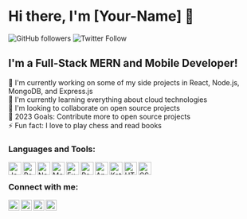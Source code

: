 # Hi there, I'm [Your-Name] 👋

![GitHub followers](https://img.shields.io/github/followers/your-github-username?style=social)
![Twitter Follow](https://img.shields.io/twitter/follow/your-twitter-handle?style=social)

## I'm a Full-Stack MERN and Mobile Developer!

🔭 I'm currently working on some of my side projects in React, Node.js, MongoDB, and Express.js  
🌱 I'm currently learning everything about cloud technologies  
👯 I'm looking to collaborate on open source projects  
🥅 2023 Goals: Contribute more to open source projects  
⚡ Fun fact: I love to play chess and read books  

### Languages and Tools:

<img align="left" alt="JavaScript" width="26px" src="https://raw.githubusercontent.com/jmnote/z-icons/master/svg/javascript.svg" />
<img align="left" alt="React" width="26px" src="https://raw.githubusercontent.com/jmnote/z-icons/master/svg/react.svg" />
<img align="left" alt="Node.js" width="26px" src="https://raw.githubusercontent.com/jmnote/z-icons/master/svg/nodejs.svg" />
<img align="left" alt="MongoDB" width="26px" src="https://raw.githubusercontent.com/jmnote/z-icons/master/svg/mongodb.svg" />
<img align="left" alt="Express.js" width="26px" src="https://raw.githubusercontent.com/jmnote/z-icons/master/svg/express.svg" />
<img align="left" alt="React Native" width="26px" src="https://raw.githubusercontent.com/jmnote/z-icons/master/svg/react.svg" />
<img align="left" alt="Android" width="26px" src="https://raw.githubusercontent.com/jmnote/z-icons/master/svg/android.svg" />
<img align="left" alt="Kotlin" width="26px" src="https://raw.githubusercontent.com/jmnote/z-icons/master/svg/kotlin.svg" />
<img align="left" alt="HTML5" width="26px" src="https://raw.githubusercontent.com/jmnote/z-icons/master/svg/html.svg" />
<img align="left" alt="CSS3" width="26px" src="https://raw.githubusercontent.com/jmnote/z-icons/master/svg/css.svg" />

<br />

### Connect with me:

[<img align="left" alt="Your Name | Twitter" width="22px" src="https://raw.githubusercontent.com/jmnote/z-icons/master/svg/twitter.svg" />][twitter]
[<img align="left" alt="Your Name | LinkedIn" width="22px" src="https://raw.githubusercontent.com/jmnote/z-icons/master/svg/linkedin.svg" />][linkedin]
[<img align="left" alt="Your Name | Instagram" width="22px" src="https://raw.githubusercontent.com/jmnote/z-icons/master/svg/instagram.svg" />][instagram]
[<img align="left" alt="Your Name | Facebook" width="22px" src="https://raw.githubusercontent.com/jmnote/z-icons/master/svg/facebook.svg" />][facebook]

[twitter]: https://twitter.com/your-twitter-handle
[linkedin]: https://linkedin.com/in/your-linkedin-username
[instagram]: https://instagram.com/your-instagram-handle
[facebook]: https://facebook.com/your-facebook-handle
